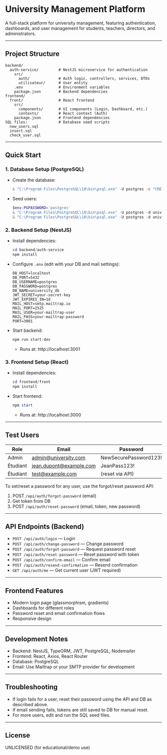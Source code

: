# University Management Platform

A full-stack platform for university management, featuring authentication, dashboards, and user management for students, teachers, directors, and administrators.

---

## Project Structure

```
backend/
  auth-service/         # NestJS microservice for authentication
    src/
      auth/             # Auth logic, controllers, services, DTOs
      utilisateur/      # User entity
    .env                # Environment variables
    package.json        # Backend dependencies
frontend/
  front/                # React frontend
    src/
      components/       # UI components (Login, Dashboard, etc.)
      contexts/         # React context (Auth)
    package.json        # Frontend dependencies
SQL files:              # Database seed scripts
  new_users.sql
  insert.sql
  check_user.sql
```

---

## Quick Start

### 1. Database Setup (PostgreSQL)
- Create the database:
  ```powershell
  & "C:\Program Files\PostgreSQL\18\bin\psql.exe" -U postgres -c "CREATE DATABASE university_db;"
  ```
- Seed users:
  ```powershell
  $env:PGPASSWORD='postgres'
  & "C:\Program Files\PostgreSQL\18\bin\psql.exe" -U postgres -d university_db -f "c:\Users\rayen\Desktop\university-management-platform\new_users.sql"
  & "C:\Program Files\PostgreSQL\18\bin\psql.exe" -U postgres -d university_db -f "c:\Users\rayen\Desktop\university-management-platform\insert.sql"
  ```

### 2. Backend Setup (NestJS)
- Install dependencies:
  ```powershell
  cd backend/auth-service
  npm install
  ```
- Configure `.env` (edit with your DB and mail settings):
  ```env
  DB_HOST=localhost
  DB_PORT=5432
  DB_USERNAME=postgres
  DB_PASSWORD=postgres
  DB_NAME=university_db
  JWT_SECRET=your-secret-key
  JWT_EXPIRES_IN=1d
  MAIL_HOST=smtp.mailtrap.io
  MAIL_PORT=2525
  MAIL_USER=your-mailtrap-user
  MAIL_PASS=your-mailtrap-password
  PORT=3001
  ```
- Start backend:
  ```powershell
  npm run start:dev
  ```
  - Runs at: http://localhost:3001

### 3. Frontend Setup (React)
- Install dependencies:
  ```powershell
  cd frontend/front
  npm install
  ```
- Start frontend:
  ```powershell
  npm start
  ```
  - Runs at: http://localhost:3000

---

## Test Users

| Role         | Email                    | Password              |
|--------------|--------------------------|-----------------------|
| Admin        | admin@university.com     | NewSecurePassword123! |
| Étudiant     | jean.dupont@example.com  | JeanPass123!          |
| Étudiant     | test@example.com         | (reset via API)       |

To set/reset a password for any user, use the forgot/reset password API:
1. POST `/api/auth/forgot-password` (email)
2. Get token from DB
3. POST `/api/auth/reset-password` (email, token, new password)

---

## API Endpoints (Backend)

- `POST /api/auth/login` — Login
- `POST /api/auth/change-password` — Change password
- `POST /api/auth/forgot-password` — Request password reset
- `POST /api/auth/reset-password` — Reset password with token
- `POST /api/auth/confirm-email` — Confirm email
- `POST /api/auth/resend-confirmation` — Resend confirmation
- `GET /api/auth/me` — Get current user (JWT required)

---

## Frontend Features
- Modern login page (glassmorphism, gradients)
- Dashboards for different roles
- Password reset and email confirmation flows
- Responsive design

---

## Development Notes
- Backend: NestJS, TypeORM, JWT, PostgreSQL, Nodemailer
- Frontend: React, Axios, React Router
- Database: PostgreSQL
- Email: Use Mailtrap or your SMTP provider for development

---

## Troubleshooting
- If login fails for a user, reset their password using the API and DB as described above.
- If email sending fails, tokens are still saved to DB for manual reset.
- For more users, edit and run the SQL seed files.

---

## License
UNLICENSED (for educational/demo use)
